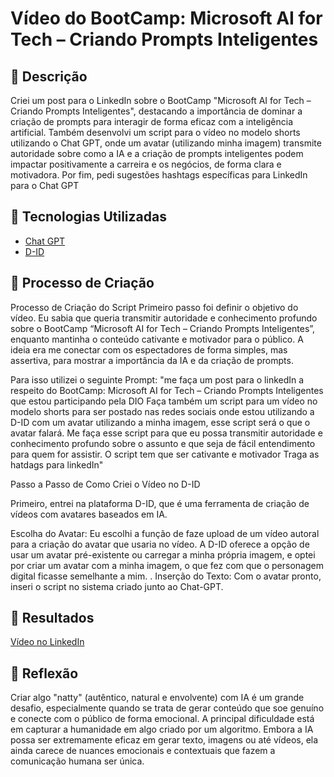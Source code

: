 # Vídeo do BootCamp: Microsoft AI for Tech – Criando Prompts Inteligentes

## 📒 Descrição
Criei um post para o LinkedIn sobre o BootCamp "Microsoft AI for Tech – Criando Prompts Inteligentes", destacando a importância de dominar a criação de prompts para interagir de forma eficaz com a inteligência artificial. Também desenvolvi um script para o vídeo no modelo shorts utilizando o Chat GPT, onde um avatar (utilizando minha imagem) transmite autoridade sobre como a IA e a criação de prompts inteligentes podem impactar positivamente a carreira e os negócios, de forma clara e motivadora. Por fim, pedi sugestões hashtags específicas para LinkedIn para o Chat GPT

## 🤖 Tecnologias Utilizadas
- [Chat GPT](https://openai.com)
- [D-ID](https://www.d-id.com)

## 🧐 Processo de Criação
Processo de Criação do Script
Primeiro passo foi definir o objetivo do vídeo. Eu sabia que queria transmitir autoridade e conhecimento profundo sobre o BootCamp “Microsoft AI for Tech – Criando Prompts Inteligentes”, enquanto mantinha o conteúdo cativante e motivador para o público. A ideia era me conectar com os espectadores de forma simples, mas assertiva, para mostrar a importância da IA e da criação de prompts.

Para isso utilizei o seguinte Prompt: "me faça um post para o linkedIn a respeito do BootCamp: Microsoft AI for Tech – Criando Prompts Inteligentes que estou participando pela DIO
Faça também um script para um vídeo no modelo shorts para ser postado nas redes sociais onde estou utilizando a D-ID com um avatar utilizando a minha imagem, esse script será o que o avatar falará. Me faça esse script para que eu possa transmitir autoridade e conhecimento profundo sobre o assunto e que seja de fácil entendimento para quem for assistir. O script tem que ser cativante e motivador
Traga as hatdags para linkedIn"


Passo a Passo de Como Criei o Vídeo no D-ID

Primeiro, entrei na plataforma D-ID, que é uma ferramenta de criação de vídeos com avatares baseados em IA.

Escolha do Avatar: Eu escolhi a função de faze upload de um vídeo autoral para a criação do avatar que usaria no vídeo. A D-ID oferece a opção de usar um avatar pré-existente ou carregar a minha própria imagem, e optei por criar um avatar com a minha imagem, o que fez com que o personagem digital ficasse semelhante a mim.
.
Inserção do Texto: Com o avatar pronto, inseri o script no sistema criado junto ao Chat-GPT.

## 🚀 Resultados
[Vídeo no LinkedIn](https://www.linkedin.com/posts/ricardosjr_bitengine-criadoresdeconteaeqdo-inteligaeanciaartificial-activity-7303872617088782337-HABw?utm_source=share&utm_medium=member_desktop&rcm=ACoAABNJRqkBQWNtM3Gnad0d33BQPBjTzTU9WcI)


## 💭 Reflexão
Criar algo "natty" (autêntico, natural e envolvente) com IA é um grande desafio, especialmente quando se trata de gerar conteúdo que soe genuíno e conecte com o público de forma emocional. A principal dificuldade está em capturar a humanidade em algo criado por um algoritmo. Embora a IA possa ser extremamente eficaz em gerar texto, imagens ou até vídeos, ela ainda carece de nuances emocionais e contextuais que fazem a comunicação humana ser única.



